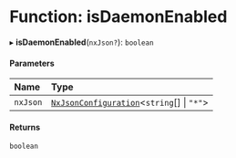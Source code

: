 # Function: isDaemonEnabled

▸ **isDaemonEnabled**(`nxJson?`): `boolean`

#### Parameters

| Name     | Type                                                                                       |
| :------- | :----------------------------------------------------------------------------------------- |
| `nxJson` | [`NxJsonConfiguration`](../../devkit/documents/NxJsonConfiguration)\<`string`[] \| `"*"`\> |

#### Returns

`boolean`
